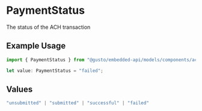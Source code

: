 # PaymentStatus

The status of the ACH transaction

## Example Usage

```typescript
import { PaymentStatus } from "@gusto/embedded-api/models/components/achtransaction.js";

let value: PaymentStatus = "failed";
```

## Values

```typescript
"unsubmitted" | "submitted" | "successful" | "failed"
```